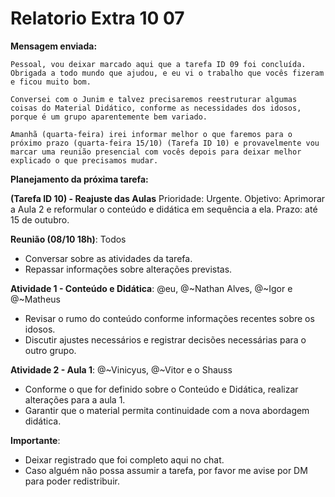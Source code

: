 # Relatorio Extra 10 07

**Mensagem enviada:**

```msg
Pessoal, vou deixar marcado aqui que a tarefa ID 09 foi concluída. Obrigada a todo mundo que ajudou, e eu vi o trabalho que vocês fizeram e ficou muito bom.

Conversei com o Junim e talvez precisaremos reestruturar algumas coisas do Material Didático, conforme as necessidades dos idosos, porque é um grupo aparentemente bem variado.

Amanhã (quarta-feira) irei informar melhor o que faremos para o próximo prazo (quarta-feira 15/10) (Tarefa ID 10) e provavelmente vou marcar uma reunião presencial com vocês depois para deixar melhor explicado o que precisamos mudar.
```

**Planejamento da próxima tarefa:**

**(Tarefa ID 10) - Reajuste das Aulas**
Prioridade: Urgente.
Objetivo: Aprimorar a Aula 2 e reformular o conteúdo e didática em sequência a ela.
Prazo: até 15 de outubro.

**Reunião (08/10 18h)**: Todos
- Conversar sobre as atividades da tarefa.
- Repassar informações sobre alterações previstas.

**Atividade 1 - Conteúdo e Didática**: @eu, @~Nathan Alves, @~Igor e @~Matheus
- Revisar o rumo do conteúdo conforme informações recentes sobre os idosos.
- Discutir ajustes necessários e registrar decisões necessárias para o outro grupo. 

**Atividade 2 - Aula 1**: @~Vinicyus, @~Vitor e o Shauss
- Conforme o que for definido sobre o Conteúdo e Didática, realizar alterações para a aula 1.
- Garantir que o material permita continuidade com a nova abordagem didática.

**Importante**:
- Deixar registrado que foi completo aqui no chat.
- Caso alguém não possa assumir a tarefa, por favor me avise por DM para poder redistribuir.